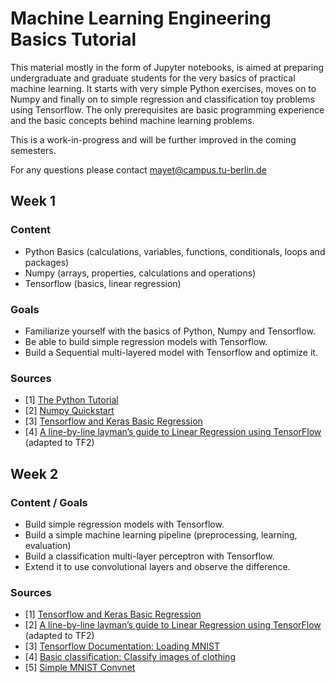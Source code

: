 # Machine Learning Engineering Basics Tutorial

This material mostly in the form of Jupyter notebooks, is aimed at preparing undergraduate and graduate students for the very basics of practical machine learning. It starts with very simple Python exercises, moves on to Numpy and finally on to simple regression and classification toy problems using Tensorflow. The only prerequisites are basic programming experience and the basic concepts behind machine learning problems.

This is a work-in-progress and will be further improved in the coming semesters.

For any questions please contact mayet@campus.tu-berlin.de

## Week 1

### Content
  - Python Basics (calculations, variables, functions, conditionals, loops and packages)
  - Numpy (arrays, properties, calculations and operations)
  - Tensorflow (basics, linear regression)

### Goals
  - Familiarize yourself with the basics of Python, Numpy and Tensorflow.
  - Be able to build simple regression models with Tensorflow.
  - Build a Sequential multi-layered model with Tensorflow and optimize it.

### Sources
  - [1] [The Python Tutorial](https://docs.python.org/3/tutorial/)
  - [2] [Numpy Quickstart](https://numpy.org/devdocs/user/quickstart.html)
  - [3] [Tensorflow and Keras Basic Regression](https://www.tensorflow.org/tutorials/keras/regression)
  - [4] [A line-by-line layman’s guide to Linear Regression using TensorFlow](https://towardsdatascience.com/a-line-by-line-laymans-guide-to-linear-regression-using-tensorflow-3c0392aa9e1f) (adapted to TF2)

## Week 2

### Content / Goals
  - Build simple regression models with Tensorflow.
  - Build a simple machine learning pipeline (preprocessing, learning, evaluation)
  - Build a classification multi-layer perceptron with Tensorflow.
  - Extend it to use convolutional layers and observe the difference.

### Sources
  - [1] [Tensorflow and Keras Basic Regression](https://www.tensorflow.org/tutorials/keras/regression)
  - [2] [A line-by-line layman’s guide to Linear Regression using TensorFlow](https://towardsdatascience.com/a-line-by-line-laymans-guide-to-linear-regression-using-tensorflow-3c0392aa9e1f) (adapted to TF2)
  - [3] [Tensorflow Documentation: Loading MNIST](https://www.tensorflow.org/api_docs/python/tf/keras/datasets/mnist/load_data)
  - [4] [Basic classification: Classify images of clothing](https://www.tensorflow.org/tutorials/keras/classification)
  - [5] [Simple MNIST Convnet](https://keras.io/examples/vision/mnist_convnet/)


